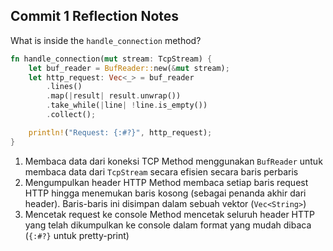 ## Commit 1 Reflection Notes

What is inside the `handle_connection` method?

```rust
fn handle_connection(mut stream: TcpStream) {
    let buf_reader = BufReader::new(&mut stream);
    let http_request: Vec<_> = buf_reader
        .lines()
        .map(|result| result.unwrap())
        .take_while(|line| !line.is_empty())
        .collect();

    println!("Request: {:#?}", http_request);
}
```

1) Membaca data dari koneksi TCP
Method menggunakan `BufReader` untuk membaca data dari `TcpStream` secara efisien secara baris perbaris
2) Mengumpulkan header HTTP
Method membaca setiap baris request HTTP hingga menemukan baris kosong (sebagai penanda akhir dari header). Baris-baris ini disimpan dalam sebuah vektor (`Vec<String>`)
3) Mencetak request ke console
Method mencetak seluruh header HTTP yang telah dikumpulkan ke console dalam format yang mudah dibaca (`{:#?}` untuk pretty-print)

